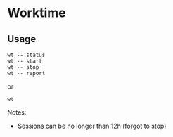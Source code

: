 # Worktime

## Usage

```
wt -- status
wt -- start 
wt -- stop
wt -- report
```
or
```
wt
```


Notes: 
- Sessions can be no longer than 12h (forgot to stop)

